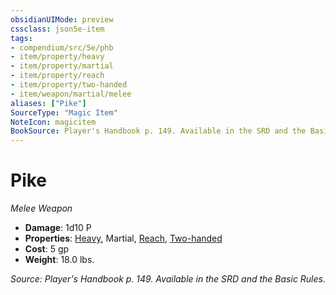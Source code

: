 ```yaml
---
obsidianUIMode: preview
cssclass: json5e-item
tags:
- compendium/src/5e/phb
- item/property/heavy
- item/property/martial
- item/property/reach
- item/property/two-handed
- item/weapon/martial/melee
aliases: ["Pike"]
SourceType: "Magic Item"
NoteIcon: magicitem
BookSource: Player's Handbook p. 149. Available in the SRD and the Basic Rules.
---
```

# Pike
*Melee Weapon*  

- **Damage**: 1d10 P
- **Properties**: [Heavy](/2-Mechanics/CLI/rules/item-properties.md#Heavy), Martial, [Reach](/2-Mechanics/CLI/rules/item-properties.md#Reach), [Two-handed](/2-Mechanics/CLI/rules/item-properties.md#Two-handed)
- **Cost**: 5 gp
- **Weight**: 18.0 lbs.

*Source: Player's Handbook p. 149. Available in the SRD and the Basic Rules.*